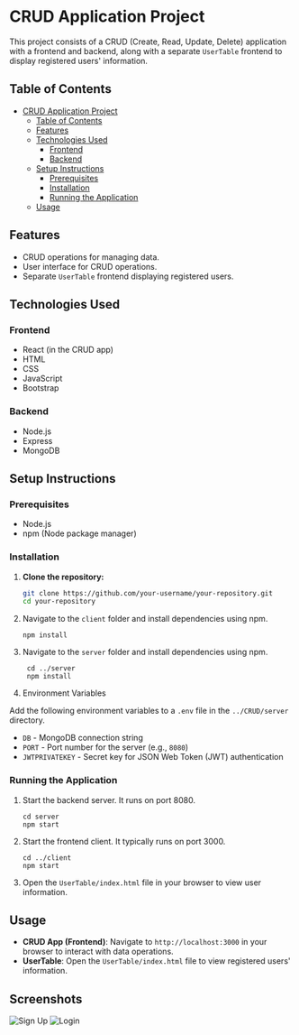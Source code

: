 # CRUD Application Project

This project consists of a CRUD (Create, Read, Update, Delete) application with a frontend and backend, along with a separate `UserTable` frontend to display registered users' information.

## Table of Contents

- [CRUD Application Project](#crud-application-project)
  - [Table of Contents](#table-of-contents)
  - [Features](#features)
  - [Technologies Used](#technologies-used)
    - [Frontend](#frontend)
    - [Backend](#backend)
  - [Setup Instructions](#setup-instructions)
    - [Prerequisites](#prerequisites)
    - [Installation](#installation)
    - [Running the Application](#running-the-application)
  - [Usage](#usage)

## Features

- CRUD operations for managing data.
- User interface for CRUD operations.
- Separate `UserTable` frontend displaying registered users.

## Technologies Used

### Frontend
- React (in the CRUD app)
- HTML
- CSS
- JavaScript
- Bootstrap

### Backend
- Node.js
- Express
- MongoDB 

## Setup Instructions

### Prerequisites
- Node.js
- npm (Node package manager)

### Installation

1. **Clone the repository:**
   ```bash
   git clone https://github.com/your-username/your-repository.git
   cd your-repository
   ```

2. Navigate to the `client` folder and install dependencies using npm.
    ```cd client
    npm install
    ```


3. Navigate to the `server` folder and install dependencies using npm.
   ```
    cd ../server
    npm install
    ```
4. Environment Variables

Add the following environment variables to a `.env` file in the `../CRUD/server` directory.

- `DB` - MongoDB connection string 
- `PORT` - Port number for the server (e.g., `8080`)
- `JWTPRIVATEKEY` - Secret key for JSON Web Token (JWT) authentication 



### Running the Application

1. Start the backend server. It runs on port 8080.
    ```
    cd server
    npm start
    ```
2. Start the frontend client. It typically runs on port 3000.
    ```
    cd ../client
    npm start
    ```
3. Open the `UserTable/index.html` file in your browser to view user information.

## Usage

- **CRUD App (Frontend)**: Navigate to `http://localhost:3000` in your browser to interact with data operations.
- **UserTable**: Open the `UserTable/index.html` file to view registered users' information.

## Screenshots
![Sign Up](https://github.com/Simanta-076/MERN-Task/assets/82601089/fcaf825a-6105-42e0-a19f-e4045f41edb1)
![Login](https://github.com/Simanta-076/MERN-Task/assets/82601089/1224f24c-09f3-4d89-aef4-5d53cce4a9bb)


